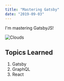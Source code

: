```yaml
---
title: "Mastering Gatsby"
date: "2019-09-03"
---
```


I'm mastering GatsbyJS!

![Clouds](./clouds.jpg)

## Topics Learned

1. Gatsby
2. GraphQL
3. React
